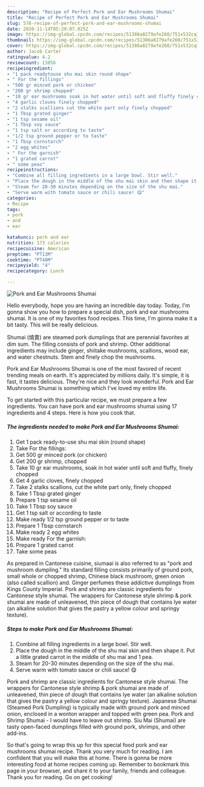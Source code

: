 ```yaml
---
description: "Recipe of Perfect Pork and Ear Mushrooms Shumai"
title: "Recipe of Perfect Pork and Ear Mushrooms Shumai"
slug: 578-recipe-of-perfect-pork-and-ear-mushrooms-shumai
date: 2020-11-14T05:29:07.025Z
image: https://img-global.cpcdn.com/recipes/51386a8279afe260/751x532cq70/pork-and-ear-mushrooms-shumai-recipe-main-photo.jpg
thumbnail: https://img-global.cpcdn.com/recipes/51386a8279afe260/751x532cq70/pork-and-ear-mushrooms-shumai-recipe-main-photo.jpg
cover: https://img-global.cpcdn.com/recipes/51386a8279afe260/751x532cq70/pork-and-ear-mushrooms-shumai-recipe-main-photo.jpg
author: Jacob Carter
ratingvalue: 4.2
reviewcount: 13856
recipeingredient:
- "1 pack readytouse shu mai skin round shape"
- " For the fillings"
- "500 gr minced pork or chicken"
- "200 gr shrimp chopped"
- "10 gr ear mushrooms soak in hot water until soft and fluffy finely chopped"
- "4 garlic cloves finely chopped"
- "2 stalks scallions cut the white part only finely chopped"
- "1 Tbsp grated ginger"
- "1 tsp sesame oil"
- "1 Tbsp soy sauce"
- "1 tsp salt or according to taste"
- "1/2 tsp ground pepper or to taste"
- "1 Tbsp cornstarch"
- "2 egg whites"
- " For the garnish"
- "1 grated carrot"
- " some peas"
recipeinstructions:
- "Combine all filling ingredients in a large bowl. Stir well."
- "Place the dough in the middle of the shu mai skin and then shape it. Put a little grated carrot in the middle of shu mai and 1 pea."
- "Steam for 20-30 minutes depending on the size of the shu mai."
- "Serve warm with tomato sauce or chili sauce! 😋"
categories:
- Recipe
tags:
- pork
- and
- ear

katakunci: pork and ear 
nutrition: 173 calories
recipecuisine: American
preptime: "PT13M"
cooktime: "PT40M"
recipeyield: "4"
recipecategory: Lunch

---
```



![Pork and Ear Mushrooms Shumai](https://img-global.cpcdn.com/recipes/51386a8279afe260/751x532cq70/pork-and-ear-mushrooms-shumai-recipe-main-photo.jpg)

Hello everybody, hope you are having an incredible day today. Today, I'm gonna show you how to prepare a special dish, pork and ear mushrooms shumai. It is one of my favorites food recipes. This time, I'm gonna make it a bit tasty. This will be really delicious.

Shumai (燒賣) are steamed pork dumplings that are perennial favorites at dim sum. The filling consists of pork and shrimp. Other additional ingredients may include ginger, shiitake mushrooms, scallions, wood ear, and water chestnuts. Stem and finely chop the mushrooms.

Pork and Ear Mushrooms Shumai is one of the most favored of recent trending meals on earth. It's appreciated by millions daily. It's simple, it is fast, it tastes delicious. They're nice and they look wonderful. Pork and Ear Mushrooms Shumai is something which I've loved my entire life.


To get started with this particular recipe, we must prepare a few ingredients. You can have pork and ear mushrooms shumai using 17 ingredients and 4 steps. Here is how you cook that.

<!--inarticleads1-->

##### The ingredients needed to make Pork and Ear Mushrooms Shumai:

1. Get 1 pack ready-to-use shu mai skin (round shape)
1. Take  For the fillings:
1. Get 500 gr minced pork (or chicken)
1. Get 200 gr shrimp, chopped
1. Take 10 gr ear mushrooms, soak in hot water until soft and fluffy, finely chopped
1. Get 4 garlic cloves, finely chopped
1. Take 2 stalks scallions, cut the white part only, finely chopped
1. Take 1 Tbsp grated ginger
1. Prepare 1 tsp sesame oil
1. Take 1 Tbsp soy sauce
1. Get 1 tsp salt or according to taste
1. Make ready 1/2 tsp ground pepper or to taste
1. Prepare 1 Tbsp cornstarch
1. Make ready 2 egg whites
1. Make ready  For the garnish:
1. Prepare 1 grated carrot
1. Take  some peas


As prepared in Cantonese cuisine, siumaai is also referred to as &#34;pork and mushroom dumpling.&#34; Its standard filling consists primarily of ground pork, small whole or chopped shrimp, Chinese black mushroom, green onion (also called scallion) and. Ginger perfumes these addictive dumplings from Kings County Imperial. Pork and shrimp are classic ingredients for Cantonese style shumai. The wrappers for Cantonese style shrimp &amp; pork shumai are made of unleavened, thin piece of dough that contains lye water (an alkaline solution that gives the pastry a yellow colour and springy texture). 

<!--inarticleads2-->

##### Steps to make Pork and Ear Mushrooms Shumai:

1. Combine all filling ingredients in a large bowl. Stir well.
1. Place the dough in the middle of the shu mai skin and then shape it. Put a little grated carrot in the middle of shu mai and 1 pea.
1. Steam for 20-30 minutes depending on the size of the shu mai.
1. Serve warm with tomato sauce or chili sauce! 😋


Pork and shrimp are classic ingredients for Cantonese style shumai. The wrappers for Cantonese style shrimp &amp; pork shumai are made of unleavened, thin piece of dough that contains lye water (an alkaline solution that gives the pastry a yellow colour and springy texture). Japanese Shumai (Steamed Pork Dumpling) is typically made with ground pork and minced onion, enclosed in a wonton wrapper and topped with green pea. Pork and Shrimp Shumai - I would have to leave out shrimp. Siu Mai (Shumai) are tasty open-faced dumplings filled with ground pork, shrimps, and other add-ins. 

So that's going to wrap this up for this special food pork and ear mushrooms shumai recipe. Thank you very much for reading. I am confident that you will make this at home. There is gonna be more interesting food at home recipes coming up. Remember to bookmark this page in your browser, and share it to your family, friends and colleague. Thank you for reading. Go on get cooking!
